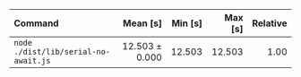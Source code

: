 | Command | Mean [s] | Min [s] | Max [s] | Relative |
|:---|---:|---:|---:|---:|
| `node ./dist/lib/serial-no-await.js` | 12.503 ± 0.000 | 12.503 | 12.503 | 1.00 |

